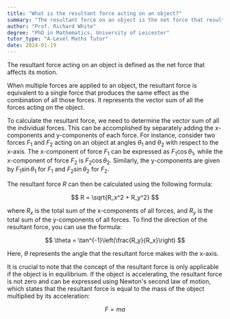 ```yaml
---
title: "What is the resultant force acting on an object?"
summary: "The resultant force on an object is the net force that results from all acting forces combined."
author: "Prof. Richard White"
degree: "PhD in Mathematics, University of Leicester"
tutor_type: "A-Level Maths Tutor"
date: 2024-01-19
---
```


The resultant force acting on an object is defined as the net force that affects its motion. 

When multiple forces are applied to an object, the resultant force is equivalent to a single force that produces the same effect as the combination of all those forces. It represents the vector sum of all the forces acting on the object.

To calculate the resultant force, we need to determine the vector sum of all the individual forces. This can be accomplished by separately adding the x-components and y-components of each force. For instance, consider two forces $F_1$ and $F_2$ acting on an object at angles $\theta_1$ and $\theta_2$ with respect to the x-axis. The x-component of force $F_1$ can be expressed as $F_1 \cos \theta_1$, while the x-component of force $F_2$ is $F_2 \cos \theta_2$. Similarly, the y-components are given by $F_1 \sin \theta_1$ for $F_1$ and $F_2 \sin \theta_2$ for $F_2$.

The resultant force $R$ can then be calculated using the following formula:

$$
R = \sqrt{R_x^2 + R_y^2}
$$

where $R_x$ is the total sum of the x-components of all forces, and $R_y$ is the total sum of the y-components of all forces. To find the direction of the resultant force, you can use the formula:

$$
\theta = \tan^{-1}\left(\frac{R_y}{R_x}\right)
$$

Here, $\theta$ represents the angle that the resultant force makes with the x-axis.

It is crucial to note that the concept of the resultant force is only applicable if the object is in equilibrium. If the object is accelerating, the resultant force is not zero and can be expressed using Newton's second law of motion, which states that the resultant force is equal to the mass of the object multiplied by its acceleration:

$$
F = ma
$$
    